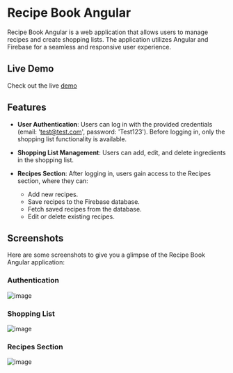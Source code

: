 # Recipe Book Angular

Recipe Book Angular is a web application that allows users to manage recipes and create shopping lists. The application utilizes Angular and Firebase for a seamless and responsive user experience.

## Live Demo

Check out the live [demo](https://ng-recipe-book-e4619.web.app/auth)

## Features

- **User Authentication**: Users can log in with the provided credentials (email: 'test@test.com', password: 'Test123'). Before logging in, only the shopping list functionality is available.

- **Shopping List Management**: Users can add, edit, and delete ingredients in the shopping list.

- **Recipes Section**: After logging in, users gain access to the Recipes section, where they can:
  - Add new recipes.
  - Save recipes to the Firebase database.
  - Fetch saved recipes from the database.
  - Edit or delete existing recipes.

## Screenshots

Here are some screenshots to give you a glimpse of the Recipe Book Angular application:

### Authentication
![image](https://github.com/Lexsak/recipe-book-angular/assets/143490317/a5bdd66e-074e-4475-849e-cb41e4a8c985)

### Shopping List
![image](https://github.com/Lexsak/recipe-book-angular/assets/143490317/2b5f6389-5ad6-4791-b405-461c85c68220)

### Recipes Section
![image](https://github.com/Lexsak/recipe-book-angular/assets/143490317/32dd8bbc-a6db-45fb-9a1c-a68b71b5fb0a)


